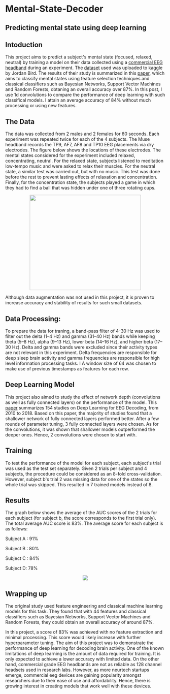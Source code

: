 # Mental-State-Decoder
## Predicting mental state using deep learning
 
## Intoduction

This project aims to predict a subject's mental state (focused, relaxed, neutral) by training a model on their data collected using a [commercial EEG headband](https://choosemuse.com/shop/) during an experiment. The [dataset](https://www.kaggle.com/birdy654/eeg-brainwave-dataset-mental-state) used was uploaded to kaggle by Jordan Bird. The results of their study is summarized in this [paper](https://ieeexplore.ieee.org/abstract/document/8710576), which aims to classify mental states using feature selection techniques and classical classifiers such as Bayesian Networks, Support Vector Machines and Random Forests, obtaning an overall accuracy over 87%. In this post, I use 1d convolutions to compare the performance of deep learning with such classifical models. I attain an average accuracy of 84% without much processing or using new features.

## The Data

The data was collected from 2 males and 2 females for 60 seconds. Each experiment was repeated twice for each of the 4 subjects. The Muse headband records the TP9, AF7, AF8 and TP10 EEG placements via dry electrodes. The figure below shows the locations of these electrodes. The mental states considered for the experiment included relaxed, concentrating, neutral. For the relaxed state, subjects listened to meditation low-tempo music and were asked to relax their muscles. For the neutral state, a similar test was carried out, but with no music. This test was done before the rest to prevent lasting effects of relaxation and concentration. Finally, for the concentration state, the subjects played a game in which they had to find a ball that was hidden under one of three rotating cups. 

<p align="center">
  <img src="https://github.com/Atlaskz/Mental-State-Predictor/blob/main/muse%20electrodes.png" width="350" height="300">
</p>

Although data augmentation was not used in this project, it is proven to increase accuracy and stability of results for such small datasets.

## Data Processing:

To prepare the data for traning, a band-pass filter of 4-30 Hz was used to filter out the delta (1–4 Hz) and gamma (31–40 Hz) bands while keeping theta (5–8 Hz), alpha (9–13 Hz), lower beta (14–16 Hz), and higher beta (17–30 Hz). Delta and gamma bands were excluded since their activity types are not relevant in this experiment. Delta frequencies are responsible for deep sleep brain activity and gamma frequencies are responsible for high level information processing tasks.  I A window size of 64 was chosen to make use of previous timestamps as features for each row.  

## Deep Learning Model

This project also aimed to study the effect of network depth (convolutions as well as fully connected layers) on the performance of the model. This [paper](https://iopscience.iop.org/article/10.1088/1741-2552/ab260c) summarizes 154 studies on Deep Learning for EEG Decoding, from 2010 to 2018. Based on this paper, the majority of studies found that a shallower network of fully connected layers performed better. After a few rounds of parameter tuning, 3 fully connected layers were chosen. As for the convolutions, it was shown that shallower models outperformed the deeper ones. Hence, 2 convolutions were chosen to start with.

## Training

To test the performance of the model for each subject, each subject's trial was used as the test set separately. Given 2 trials per subject and 4 subjects, the procedure could be considered as an 8-fold cross-validation. However, subject b's trial 2 was missing data for one of the states so the whole trial was skipped. This resulted in 7 trained models instead of 8. 

## Results

The graph below shows the average of the AUC scores of the 2 trials for each subject (for subject b, the score corresponds to the first trial only). The total average AUC score is 83%. The average score for each subject is as follows:

Subject A : 91%

Subject B : 80%

Subject C : 84%

Subject D: 78%

<p align="center">
  <img src="https://github.com/Atlaskz/Mental-State-Predictor/blob/main/chart.png">
</p>

## Wrapping up

The original study used feature engineering and classical machine learning models for this task. They found that with 44 features and classical classifiers such as Bayesian Networks, Support Vector Machines and Random Forests, they could obtain an overall accuracy of around  87%. 

In this project, a score of 83% was achieved with no feature extraction and minimal processing. This score would likely increase with further hyperparameter tuning. The aim of this project was to demonstrate the performance of deep learning for decoding brain activity. One of the known limitations of deep learning is the amount of data required for training. It is only expected to achieve a lower accuracy with limited data. On the other hand, commercial grade EEG headbands are not as reliable as 128 channel headsets used in research labs. However, as more neurtech startups emerge, commercial eeg devices are gaining popularity amongst researchers due to their ease of use and affordability. Hence, there is growing interest in creating models that work well with these devices.

